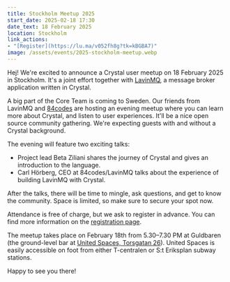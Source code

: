 ```yaml
---
title: Stockholm Meetup 2025
start_date: 2025-02-18 17:30
date_text: 18 February 2025
location: Stockholm
link_actions:
- "[Register](https://lu.ma/v052fh8g?tk=kBGBA7)"
image: /assets/events/2025-stockholm-meetup.webp
---
```


Hej! We're excited to announce a Crystal user meetup on 18 February 2025 in Stockholm.
It's a joint effort together with [LavinMQ], a message broker application
written in Crystal.

A big part of the Core Team is coming to Sweden. Our friends from LavinMQ and
[84codes] are hosting an evening meetup where you can learn more about Crystal,
and listen to user experiences. It'll be a nice open source community gathering.
We're expecting guests with and without a Crystal background.

The evening will feature two exciting talks:

* Project lead Beta Ziliani shares the journey of Crystal and gives an
  introduction to the language.
* Carl Hörberg, CEO at 84codes/LavinMQ talks about the experience of building
  LavinMQ with Crystal.

After the talks, there will be time to mingle, ask questions, and get to know
the community. Space is limited, so make sure to secure your spot now.

Attendance is free of charge, but we ask to register in advance. You can find
more information on the [registration page].

The meetup takes place on February 18th from 5.30–7.30 PM at Guldbaren
(the ground-level bar at [United Spaces, Torsgatan 26]).
United Spaces is easily accessible on foot from either T-centralen or
S:t Eriksplan subway stations.

Happy to see you there!

[LavinMQ]: https://lavinmq.com/
[84codes]: https://84codes.com/
[registration page]: https://lu.ma/v052fh8g?tk=kBGBA7
[United Spaces, Torsgatan 26]: https://unitedspaces.com/en/workspace/torsgatan-26
